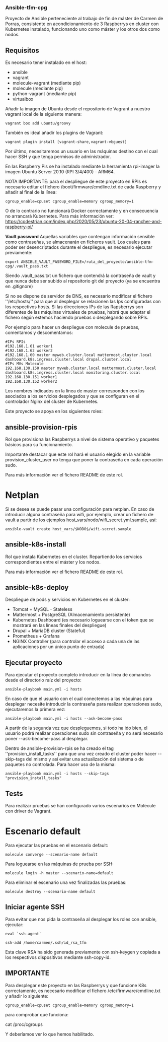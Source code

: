 ### Ansible-tfm-cpg

Proyecto de Ansible perteneciente al trabajo de fin de máster de Carmen de Porras, consistente en acondicionamiento de 3 Raspberrys en cluster
con Kubernetes instalado, funcionando uno como máster y los otros dos como nodos.


## Requisitos
Es necesario tener instalado en el host:
  - ansible
  - vagrant
  - molecule-vagrant (mediante pip)
  - molecule (mediante pip)
  - python-vagrant (mediante pip)
  - virtualbox

Añadir la imagen de Ubuntu desde el repositorio de Vagrant a nuestro vagrant local de la siguiente manera:
```
vagrant box add ubuntu/groovy
```

También es ideal añadir los plugins de Vagrant:
```
vagrant plugin install [vagrant-share,vagrant-vbguest]
```

Por último, necesitaremos un usuario en las máquinas destino con el cual hacer SSH y que tenga permisos de administrador.


En las Raspberry Pis se ha instalado mediante la herramienta rpi-imager la imagen Ubuntu Server 20.10 (RPI 3/4/400) - ARM64.

NOTA IMPORTANTE: para el despliegue de este proyecto en RPIs es necesario editar el fichero /boot/firmware/cmdline.txt de cada Raspberry y añadir al final de la línea:
```
cgroup_enable=cpuset cgroup_enable=memory cgroup_memory=1
```
O de lo contrario no funcionará Docker correctamente y en consecuencia no arrancará Kubernetes. Para más información ver: https://codestrian.com/index.php/2020/05/23/ubuntu-20-04-rancher-and-raspberry-pi/


**Vault password**
Aquellas variables que contengan información sensible como contraseñas, se almacenarán en ficheros vault. Los cuales para poder ser
desencriptados durante el despliegue, es necesario ejecutar previamente:

```
export ANSIBLE_VAULT_PASSWORD_FILE=/ruta_del_proyecto/ansible-tfm-cpg/.vault_pass.txt
```

Siendo .vault\_pass.txt un fichero que contendrá la contraseña de vault y que nunca debe ser subido al repositorio git del proyecto (ya se encuentra en .gitignore)

Si no se dispone de servidor de DNS, es necesario modificar el fichero ''/etc/hosts/'' para que al desplegar se relacionen las Ips configuradas con los respectivos hosts. Si las direcciones IPs de las Rapsberrys son diferentes de las máquinas virtuales de pruebas, habrá que adaptar el fichero según estemos haciendo pruebas o desplegando sobre RPIs.

Por ejemplo para hacer un despliegue con molecule de pruebas, comentamos y descomentamos:

```
#IPs RPIs
#192.168.1.61 worker1
#192.168.1.62 worker2
#192.168.1.60 master myweb.cluster.local mattermost.cluster.local dashboard.k8s.ingress.cluster.local drupal.cluster.local
#IPs MVs Molecule
192.168.130.150 master myweb.cluster.local mattermost.cluster.local dashboard.k8s.ingress.cluster.local monitoring.cluster.local
192.168.130.151 worker1
192.168.130.152 worker2
```
Los nombres indicados en la línea de master corresponden con los asociados a los servicios desplegados y que se configuran en el controlador Nginx del cluster de Kubernetes.



Este proyecto se apoya en los siguientes roles:


## ansible-provision-rpis

Rol que provisiona las Raspberrys a nivel de sistema operativo y paquetes básicos para su funcionamiento.

Importante destacar que este rol hará el usuario elegido en la variable provision\_cluster\_user no tenga que poner la contraseña en cada operación sudo.

Para más información ver el fichero README de este rol.


# Netplan
Si se desea se puede pasar una configuración para netplan. En caso de introducir alguna contraseña para wifi, por ejemplo,
crear un fichero de vault a partir de los ejemplos host\_vars/nodo/wifi\_secret.yml.sample, así:
```
ansible-vault create host_vars/$NODO$/wifi-secret.sample
```

## ansible-k8s-install

Rol que instala Kubernetes en el cluster. Repartiendo los servicios correspondientes entre el máster y los nodos.

Para más información ver el fichero README de este rol.


## ansible-k8s-deploy

Despliegue de pods y servicios en Kubernetes en el cluster:

  * Tomcat + MySQL - Stateless
  * Mattermost + PostgreSQL (Almacenamiento persistente)
  * Kubernetes Dashboard (es necesario loguearse con el token que se mostrará en las líneas finales del despliegue)
  * Drupal + MariaDB cluster (Stateful)
  * Prometheus + Grafana
  * NGINX Controller (para controlar el acceso a cada una de las aplicaciones por un único punto de entrada)


## Ejecutar proyecto

Para ejecutar el proyecto completo introducir en la línea de comandos desde el directorio raíz del proyecto:

```
ansible-playbook main.yml -i hosts
```

En caso de que el usuario con el cual conectemos a las máquinas para desplegar necesite introducir la contraseña para realizar operaciones sudo, ejecutaremos la primera vez:
```
ansible-playbook main.yml -i hosts --ask-become-pass

```
A partir de la segunda vez que despleguemos, si todo ha ido bien, el usuario podrá realizar operaciones sudo sin contraseña y no será necesario poner --ask-become-pass al desplegar.


Dentro de ansible-provision-rpis se ha creado el tag ''provision\_install\_tasks'' para que una vez creado el cluster poder hacer --skip-tags del mismo 
y así evitar una actualización del sistema o de paquetes no controlada. Para hacer uso de la misma:


```
ansible-playbook main.yml -i hosts --skip-tags "provision_install_tasks"
```



## Tests

Para realizar pruebas se han configurado varios escenarios en Molecule con driver de Vagrant.


# Escenario default

Para ejecutar las pruebas en el escenario default:

```
molecule converge --scenario-name default
```

Para loguearse en las máquinas de prueba por SSH:

```
molecule login -h master --scenario-name=default
```

Para eliminar el escenario una vez finalizadas las pruebas:

```
molecule destroy --scenario-name default
```

## Iniciar agente SSH

Para evitar que nos pida la contraseña al desplegar los roles con ansible, ejecutar:

```
eval `ssh-agent`
```

```
ssh-add /home/carmen/.ssh/id_rsa_tfm
```

Esta clave RSA ha sido generada previamente con ssh-keygen y copiada a los respectivos dispositivos mediante ssh-copy-id.


## IMPORTANTE
Para desplegar este proyecto en las Raspberrys y que funcione K8s correctamente, es necesario modificar el fichero /etc/firmware/cmdline.txt y añadir lo siguiente:
```
cgroup_enable=cpuset cgroup_enable=memory cgroup_memory=1
```
para comprobar que funciona:

cat /proc/cgroups

Y deberíamos ver lo que hemos habilitado.
